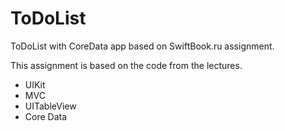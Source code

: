 # ToDoList
ToDoList with CoreData app based on SwiftBook.ru assignment.

This assignment is based on the code from the lectures. 

- UIKit
- MVC
- UITableView
- Core Data
